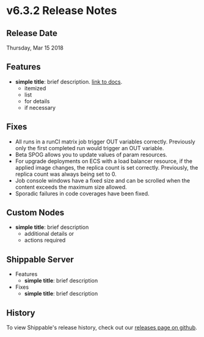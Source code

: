 # v6.3.2 Release Notes

## Release Date
Thursday, Mar 15 2018

## Features
  - **simple title**: brief description. [link to docs](#).
      - itemized
      - list
      - for details
      - if necessary

## Fixes
  - All runs in a runCI matrix job trigger OUT variables correctly. Previously only the first completed run would trigger an OUT variable.
  - Beta SPOG allows you to update values of param resources.
  - For upgrade deployments on ECS with a load balancer resource, if the applied image changes, the replica count is set correctly. Previously, the replica count was always being set to 0.
  - Job console windows have a fixed size and can be scrolled when the content exceeds the maximum size allowed. 
  - Sporadic failures in code coverages have been fixed. 
 
  
## Custom Nodes
  - **simple title**: brief description
      - additional details or
      - actions required

## Shippable Server

  - Features
      - **simple title**: brief description
  - Fixes
      - **simple title**: brief description

## History

To view Shippable's release history, check out our [releases page on github](https://github.com/Shippable/admiral/releases).
